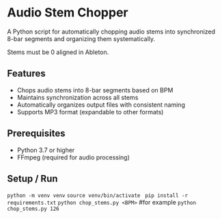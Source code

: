 # Audio Stem Chopper

A Python script for automatically chopping audio stems into synchronized 8-bar segments and organizing them systematically.

Stems must be 0 aligned in Ableton.

## Features

- Chops audio stems into 8-bar segments based on BPM
- Maintains synchronization across all stems
- Automatically organizes output files with consistent naming
- Supports MP3 format (expandable to other formats)

## Prerequisites

- Python 3.7 or higher
- FFmpeg (required for audio processing)

## Setup / Run
`python -m venv venv` 
`source venv/bin/activate `
`pip install -r requirements.txt`
`python chop_stems.py <BPM>` #for example `python chop_stems.py 126`